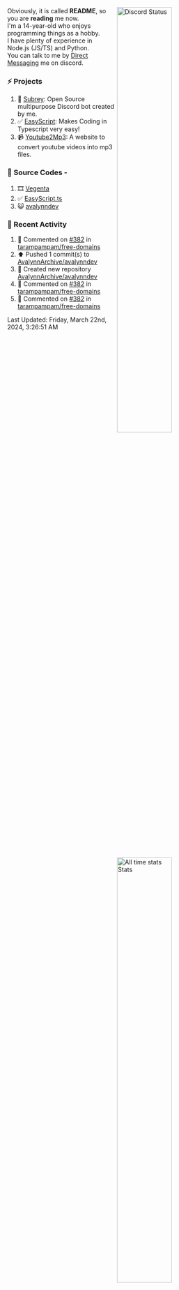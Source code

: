 <a href="https://discord.com/users/735059235141845003" target="_blank">
	<img width="50%" align="right" alt="Discord Status" src="https://lanyard.cnrad.dev/api/735059235141845003?bg=1f1f1f&borderRadius=5px">
</a>
<a href="https://wakatime.com/@Avalynn" target="_blank">
	<img width="50%" align="right" alt="All time stats Stats" src="https://github-readme-stats.vercel.app/api/wakatime?username=avalynn&border_radius=5px&theme=dark&bg_color=1f1f1f&border_color=1f1f1f&icon_color=58a6ff&show_icons=true&disable_animations=true&custom_title=All%20Time%20Stats&v=2\&layout=compact">
</a>

<div align="left">
Obviously, it is called <b>README</b>, so you are <b>reading</b> me now.<br> 
I'm a 14-year-old who enjoys programming things as a hobby. <br>
I have plenty of experience in Node.js (JS/TS) and Python.<br>
You can talk to me by <a href="https://discord.com/users/735059235141845003">Direct Messaging</a> me on discord.<br>
</div>

### ⚡ Projects
1. 🤖 [Subrey](https://github.com/bettercodehelp/Subrey): Open Source multipurpose Discord bot created by me.
2. ✅ [EasyScript](https://www.npmjs.com/package/easyscript.ts): Makes Coding in Typescript very easy!
3. 📹 [Youtube2Mp3](https://yt2mp3.is-an.app): A website to convert youtube videos into mp3 files.
<!--4. ✅ [Ecorn](website_link): A Ecommerce website made with nextjs for my beloved Sahasra-->
<!--5. 😺 [avalynndev](https://avalynn.is-a-good.dev): Avalynndev's official profile website.-->

### 📄 Source Codes -
1. 🎞️ [Vegenta](https://github.com/avalynndev/vegenta)
2. ✅ [EasyScript.ts](https://github.com/bettercodehelp/EasyScriptTS)
3. 😺 [avalynndev](https://github.com/avalynndev/avalynn.is-a.dev)

### 📄 Recent Activity

<!--RECENT_ACTIVITY:start-->
1. 💬 Commented on [#382](https://github.com/tarampampam/free-domains/pull/382#issuecomment-2012288823) in [tarampampam/free-domains](https://github.com/tarampampam/free-domains)<br>
2. ⬆️ Pushed 1 commit(s) to [AvalynnArchive/avalynndev](https://github.com/AvalynnArchive/avalynndev)<br>
3. 📔 Created new repository [AvalynnArchive/avalynndev](https://github.com/AvalynnArchive/avalynndev)<br>
4. 💬 Commented on [#382](https://github.com/tarampampam/free-domains/pull/382#issuecomment-2003785749) in [tarampampam/free-domains](https://github.com/tarampampam/free-domains)<br>
5. 💬 Commented on [#382](https://github.com/tarampampam/free-domains/pull/382#issuecomment-2003785580) in [tarampampam/free-domains](https://github.com/tarampampam/free-domains)<br>
<!--RECENT_ACTIVITY:end-->

<!--RECENT_ACTIVITY:last_update-->
Last Updated: Friday, March 22nd, 2024, 3:26:51 AM
<!--RECENT_ACTIVITY:last_update_end-->

<br />
